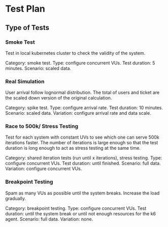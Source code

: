 # Test Plan

## Type of Tests

### Smoke Test

Test in local kubernetes cluster to check the validity of the system.

Category: smoke test.
Type: configure concurrent VUs.
Test duration: 5 minutes.
Scenario: scaled data.

### Real Simulation

User arrival follow lognormal distribution. The total of users and ticket are the scaled down version of the original calculation.

Category: spike test.
Type: configure arrival rate.
Test duration: 10 minutes.
Scenario: scaled data.
Variation: configure arrival rate and data scale.

### Race to 500k/ Stress Testing

Test for each system with constant UVs to see which one can serve 500k iterations faster. The number of iterations is large enough so that the test duration is long enough to act as stress testing at the same time.

Category: shared iteration tests (run until x iterations), stress testing.
Type: configure concurrent VUs.
Test duration: until finished.
Scenario: full data.
Variation: configure concurrent VUs.

### Breakpoint Testing

Spam as many VUs as possible until the system breaks. Increase the load gradually.

Category: breakpoint testing.
Type: configure concurrent VUs.
Test duration: until the system break or until not enough resources for the k6 agent.
Scenario: full data.
Variation: none.
